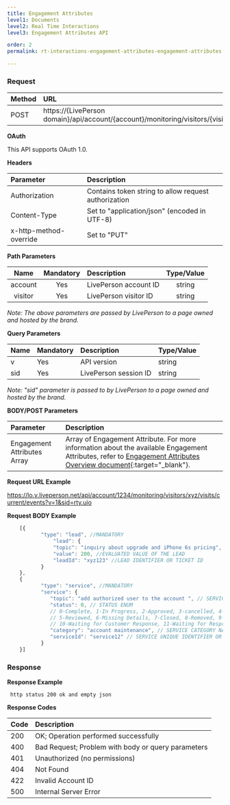 ```yaml
---
title: Engagement Attributes
level1: Documents
level2: Real Time Interactions
level3: Engagement Attributes API

order: 2
permalink: rt-interactions-engagement-attributes-engagement-attributes.html

---
```



### Request 

| Method    | URL | 
| :------ | :------- | 
| POST | https://{LivePerson domain}/api/account/{account}/monitoring/visitors/{visitor}/visits/current/events |

**OAuth**

This API supports OAuth 1.0.

**Headers**

| Parameter    | Description | 
| :------ | :------- | 
| Authorization | Contains token string to allow request authorization |
| Content-Type | Set to "application/json" (encoded in UTF-8) |
| x-http-method-override | Set to "PUT" |

**Path Parameters**

| Name     | Mandatory | Description | Type/Value |
| :------: | :-------: | :-------- | :--------:|
| account | Yes |  LivePerson account ID  | string |
| visitor | Yes |  LivePerson visitor ID | string |

*Note: The above parameters are passed by LivePerson to a page owned and hosted by the brand.*

**Query Parameters**

| Name     | Mandatory | Description | Type/Value |
| :------ | :------- | :-------- | :--------|
| v | Yes |  API version  | string |
| sid | Yes |  LivePerson session ID | string |

*Note: "sid" parameter is passed to by LivePerson to a page owned and hosted by the brand.*

**BODY/POST Parameters**

| Parameter    | Description | 
| :------ | :------- | 
| Engagement Attributes Array | Array of Engagement Attribute. For more information about the available Engagement Attributes, refer to [Engagement Attributes Overview document](https://ce-sr.s3.amazonaws.com/CA/Campaigns/Engagement%20Attributes%20Overview.pdf){:target="_blank"}. |

**Request URL Example**

https://lo.v.liveperson.net/api/account/1234/monitoring/visitors/xyz/visits/current/events?v=1&sid=rty.uio

**Request BODY Example**

    
```javascript
    [{
           "type": "lead", //MANDATORY
               "lead": {
               "topic": "inquiry about upgrade and iPhone 6s pricing", //TOPIC OR NAME OF A SUBMITTED LEAD
               "value": 200, //EVALUATED VALUE OF THE LEAD
               "leadId": "xyz123" //LEAD IDENTIFIER OR TICKET ID
           }
    },
    {
           "type": "service", //MANDATORY
           "service": {
              "topic": "add authorized user to the account ", // SERVICE ACTIVITY TOPIC OR NAME
              "status": 0, // STATUS ENUM
              // 0-Complete, 1-In Progress, 2-Approved, 3-cancelled, 4-Not Approved,
              // 5-Reviewed, 6-Missing Details, 7-Closed, 8-Removed, 9-Assigned, 
              // 10-Waiting for Customer Response, 11-Waiting for Response, 12-Pending, 13-Resolved 
              "category": "account maintenance", // SERVICE CATEGORY NAME
              "serviceId": "service12" // SERVICE UNIQUE IDENTIFIER OR TICKET ID
           }
    }]
```    

### Response

**Response Example**

     http status 200 ok and empty json 

**Response Codes**

| Code     | Description | 
| :------ | :------- | 
| 200 | OK; Operation performed successfully |
| 400 | Bad Request; Problem with body or query parameters |  
| 401 | Unauthorized (no permissions) |
| 404 | Not Found |      
| 422 | Invalid Account ID |
| 500 | Internal Server Error | 
